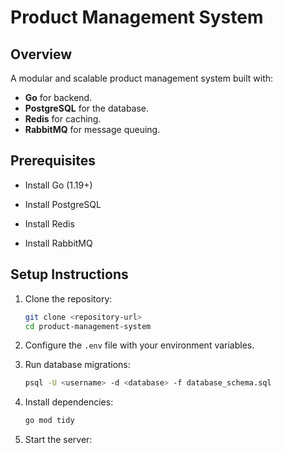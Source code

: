 # Product Management System

## Overview
A modular and scalable product management system built with:
- **Go** for backend.
- **PostgreSQL** for the database.
- **Redis** for caching.
- **RabbitMQ** for message queuing.

## Prerequisites
- Install Go (1.19+)
- Install PostgreSQL

- Install Redis
- Install RabbitMQ

## Setup Instructions
1. Clone the repository:
   ```bash
   git clone <repository-url>
   cd product-management-system
   ```

2. Configure the `.env` file with your environment variables.

3. Run database migrations:
   ```bash
   psql -U <username> -d <database> -f database_schema.sql
   ```

4. Install dependencies:
   ```bash
   go mod tidy
   ```

5. Start the server:
   ```bash